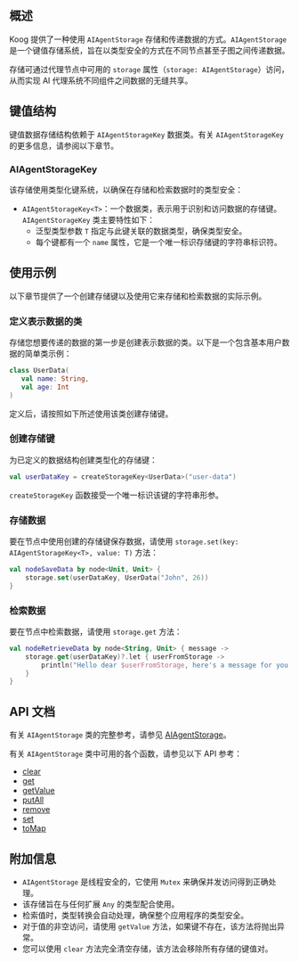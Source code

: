 ## 概述

Koog 提供了一种使用 `AIAgentStorage` 存储和传递数据的方式。`AIAgentStorage` 是一个键值存储系统，旨在以类型安全的方式在不同节点甚至子图之间传递数据。

存储可通过代理节点中可用的 `storage` 属性（`storage: AIAgentStorage`）访问，从而实现 AI 代理系统不同组件之间数据的无缝共享。

## 键值结构

键值数据存储结构依赖于 `AIAgentStorageKey` 数据类。有关 `AIAgentStorageKey` 的更多信息，请参阅以下章节。

### AIAgentStorageKey

该存储使用类型化键系统，以确保在存储和检索数据时的类型安全：

- `AIAgentStorageKey<T>`：一个数据类，表示用于识别和访问数据的存储键。`AIAgentStorageKey` 类主要特性如下：
    - 泛型类型参数 `T` 指定与此键关联的数据类型，确保类型安全。
    - 每个键都有一个 `name` 属性，它是一个唯一标识存储键的字符串标识符。

## 使用示例

以下章节提供了一个创建存储键以及使用它来存储和检索数据的实际示例。

### 定义表示数据的类

存储您想要传递的数据的第一步是创建表示数据的类。以下是一个包含基本用户数据的简单类示例：

```kotlin
class UserData(
   val name: String,
   val age: Int
)
```
<!--- KNIT example-data-transfer-between-nodes-01.kt -->

定义后，请按照如下所述使用该类创建存储键。

### 创建存储键

为已定义的数据结构创建类型化的存储键：

<!--- INCLUDE
import ai.koog.agents.core.agent.entity.createStorageKey

class UserData(
    val name: String,
    val age: Int
)

fun main() {
-->
<!--- SUFFIX
}
-->
```kotlin
val userDataKey = createStorageKey<UserData>("user-data")
```
<!--- KNIT example-data-transfer-between-nodes-02.kt -->

`createStorageKey` 函数接受一个唯一标识该键的字符串形参。

### 存储数据

要在节点中使用创建的存储键保存数据，请使用 `storage.set(key: AIAgentStorageKey<T>, value: T)` 方法：

<!--- INCLUDE
import ai.koog.agents.core.dsl.builder.strategy
import ai.koog.agents.core.agent.entity.createStorageKey

class UserData(
   val name: String,
   val age: Int
)

fun main() {
    val userDataKey = createStorageKey<UserData>("user-data")

    val str = strategy<Unit, Unit>("my-strategy") {
-->
<!--- SUFFIX
    }
}
-->
```kotlin
val nodeSaveData by node<Unit, Unit> {
    storage.set(userDataKey, UserData("John", 26))
}
```
<!--- KNIT example-data-transfer-between-nodes-03.kt -->

### 检索数据

要在节点中检索数据，请使用 `storage.get` 方法：

<!--- INCLUDE
import ai.koog.agents.core.agent.entity.createStorageKey
import ai.koog.agents.core.dsl.builder.strategy

class UserData(
    val name: String,
    val age: Int
)

fun main() {
    val userDataKey = createStorageKey<UserData>("user-data")

    val str = strategy<String, Unit>("my-strategy") {
-->
<!--- SUFFIX
    }
}
-->
```kotlin
val nodeRetrieveData by node<String, Unit> { message ->
    storage.get(userDataKey)?.let { userFromStorage ->
        println("Hello dear $userFromStorage, here's a message for you: $message")
    }
}
```
<!--- KNIT example-data-transfer-between-nodes-04.kt -->

## API 文档

有关 `AIAgentStorage` 类的完整参考，请参见 [AIAgentStorage](https://api.koog.ai/agents/agents-core/ai.koog.agents.core.agent.entity/-a-i-agent-storage/index.html)。

有关 `AIAgentStorage` 类中可用的各个函数，请参见以下 API 参考：

- [clear](https://api.koog.ai/agents/agents-core/ai.koog.agents.core.agent.entity/-a-i-agent-storage/clear.html)
- [get](https://api.koog.ai/agents/agents-core/ai.koog.agents.core.agent.entity/-a-i-agent-storage/get.html)
- [getValue](https://api.koog.ai/agents/agents-core/ai.koog.agents.core.agent.entity/-a-i-agent-storage/get-value.html)
- [putAll](https://api.koog.ai/agents/agents-core/ai.koog.agents.core.agent.entity/-a-i-agent-storage/put-all.html)
- [remove](https://api.koog.ai/agents/agents-core/ai.koog.agents.core.agent.entity/-a-i-agent-storage/remove.html)
- [set](https://api.koog.ai/agents/agents-core/ai.koog.agents.core.agent.entity/-a-i-agent-storage/set.html)
- [toMap](https://api.koog.ai/agents/agents-core/ai.koog.agents.core.agent.entity/-a-i-agent-storage/to-map.html)

## 附加信息

- `AIAgentStorage` 是线程安全的，它使用 `Mutex` 来确保并发访问得到正确处理。
- 该存储旨在与任何扩展 `Any` 的类型配合使用。
- 检索值时，类型转换会自动处理，确保整个应用程序的类型安全。
- 对于值的非空访问，请使用 `getValue` 方法，如果键不存在，该方法将抛出异常。
- 您可以使用 `clear` 方法完全清空存储，该方法会移除所有存储的键值对。